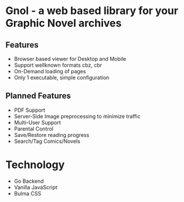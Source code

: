 # Gnol - a web based library for your Graphic Novel archives

## Features
- Browser based viewer for Desktop and Mobile
- Support wellknown formats cbz, cbr
- On-Demand loading of pages
- Only 1 executable, simple configuration

## Planned Features
- PDF Support
- Server-Side Image preprocessing to minimize traffic
- Multi-User Support
- Parental Control
- Save/Restore reading progress
- Search/Tag Comics/Novels

# Technology
- Go Backend
- Vanilla JavaScript
- Bulma CSS